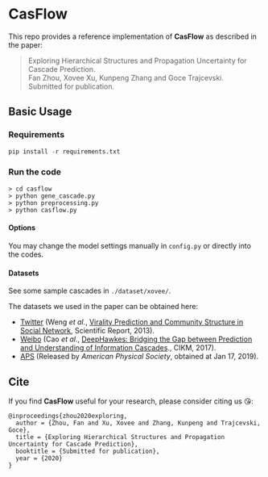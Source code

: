 # CasFlow

This repo provides a reference implementation of **CasFlow** as described in the paper:
> Exploring Hierarchical Structures and Propagation Uncertainty for Cascade Prediction.  
> Fan Zhou, Xovee Xu, Kunpeng Zhang and Goce Trajcevski.  
> Submitted for publication.

## Basic Usage

### Requirements
```python
pip install -r requirements.txt
```

### Run the code
```shell
> cd casflow
> python gene_cascade.py
> python preprocessing.py
> python casflow.py
```

#### Options
You may change the model settings manually in `config.py` or directly into the codes. 

#### Datasets

See some sample cascades in `./dataset/xovee/`.

The datasets we used in the paper can be obtained here:

- [Twitter](http://carl.cs.indiana.edu/data/#virality2013) (Weng *et al.*, [Virality Prediction and Community Structure in Social Network](https://www.nature.com/articles/srep02522), Scientific Report, 2013).
- [Weibo](https://github.com/CaoQi92/DeepHawkes) (Cao *et al.*, [DeepHawkes: Bridging the Gap between 
Prediction and Understanding of Information Cascades](https://dl.acm.org/doi/10.1145/3132847.3132973)., CIKM, 2017).
- [APS](https://journals.aps.org/datasets) (Released by *American Physical Society*, obtained at Jan 17, 2019). 

## Cite

If you find **CasFlow** useful for your research, please consider citing us 😘:

    @inproceedings{zhou2020exploring,  
      author = {Zhou, Fan and Xu, Xovee and Zhang, Kunpeng and Trajcevski, Goce},  
      title = {Exploring Hierarchical Structures and Propagation Uncertainty for Cascade Prediction},
      booktitle = {Submitted for publication},
      year = {2020}
    }
